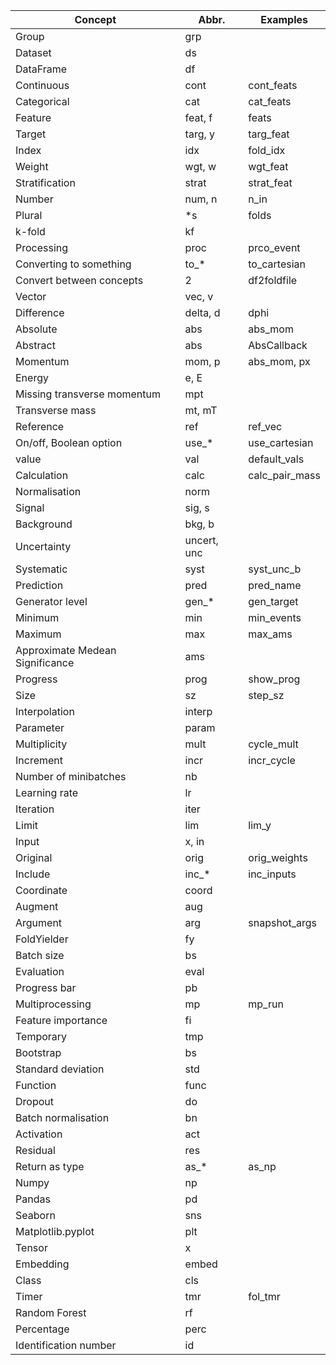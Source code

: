 |Concept|Abbr.|Examples|
|---|---|---|
|Group|grp||
|Dataset|ds||
|DataFrame|df||
|Continuous|cont|cont_feats|
|Categorical|cat|cat_feats|
|Feature|feat, f|feats|
|Target|targ, y|targ_feat|
|Index|idx|fold_idx|
|Weight|wgt, w| wgt_feat|
|Stratification|strat|strat_feat|
|Number|num, n|n_in|
|Plural|*s|folds|
|k-fold|kf||
|Processing|proc|prco_event|
|Converting to something|to_*|to_cartesian|
|Convert between concepts|2|df2foldfile|
|Vector|vec, v||
|Difference|delta, d|dphi|
|Absolute|abs|abs_mom|
|Abstract|abs|AbsCallback|
|Momentum|mom, p|abs_mom, px|
|Energy|e, E||
|Missing transverse momentum|mpt||
|Transverse mass|mt, mT||
|Reference|ref|ref_vec|
|On/off, Boolean option|use_*|use_cartesian|
|value|val|default_vals|
|Calculation|calc|calc_pair_mass|
|Normalisation|norm||
|Signal|sig, s||
|Background|bkg, b||
|Uncertainty|uncert, unc||
|Systematic|syst|syst_unc_b|
|Prediction|pred|pred_name|
|Generator level|gen_*|gen_target|
|Minimum|min|min_events|
|Maximum|max|max_ams|
|Approximate Medean Significance|ams||
|Progress|prog|show_prog|
|Size|sz|step_sz|
|Interpolation|interp||
|Parameter|param||
|Multiplicity|mult|cycle_mult|
|Increment|incr|incr_cycle|
|Number of minibatches|nb||
|Learning rate|lr||
|Iteration|iter||
|Limit|lim|lim_y|
|Input|x, in||
|Original|orig|orig_weights|
|Include|inc_*|inc_inputs|
|Coordinate|coord||
|Augment|aug||
|Argument|arg|snapshot_args|
|FoldYielder|fy||
|Batch size|bs||
|Evaluation|eval||
|Progress bar|pb||
|Multiprocessing|mp|mp_run|
|Feature importance|fi||
|Temporary|tmp||
|Bootstrap|bs||
|Standard deviation|std||
|Function|func||
|Dropout|do||
|Batch normalisation|bn||
|Activation|act||
|Residual|res||
|Return as type|as_*|as_np|
|Numpy|np||
|Pandas|pd||
|Seaborn|sns||
|Matplotlib.pyplot|plt||
|Tensor|x||
|Embedding|embed||
|Class|cls||
|Timer|tmr|fol_tmr|
|Random Forest|rf||
|Percentage|perc||
|Identification number|id||




